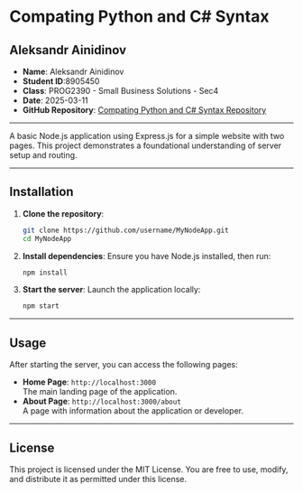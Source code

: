 # Compating Python and C# Syntax

## Aleksandr Ainidinov

- **Name**: Aleksandr Ainidinov 
- **Student ID**:8905450
- **Class**: PROG2390 - Small Business Solutions - Sec4 
- **Date**: 2025-03-11 
- **GitHub Repository**: [Compating Python and C# Syntax Repository](https://github.com/username/MyNodeApp)  

---

A basic Node.js application using Express.js for a simple website with two pages. This project demonstrates a foundational understanding of server setup and routing.

---

## Installation

1. **Clone the repository**:
   ```bash
   git clone https://github.com/username/MyNodeApp.git
   cd MyNodeApp
   ```

2. **Install dependencies**:
   Ensure you have Node.js installed, then run:
   ```bash
   npm install
   ```

3. **Start the server**:
   Launch the application locally:
   ```bash
   npm start
   ```

---

## Usage

After starting the server, you can access the following pages:

- **Home Page**: `http://localhost:3000`  
  The main landing page of the application.
- **About Page**: `http://localhost:3000/about`  
  A page with information about the application or developer.

---

## License

This project is licensed under the MIT License. You are free to use, modify, and distribute it as permitted under this license.
